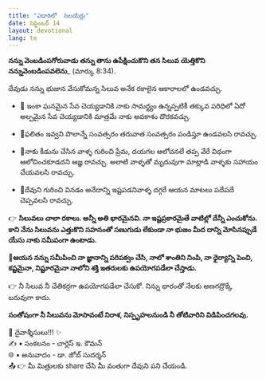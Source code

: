 ```yaml
---
title: "ఎడారిలో  సెలయేర్లు"
date: సెప్టెంబర్ 14
layout: devotional
lang: te
---
```



**నన్ను వెంబడింపగోరువాడు తన్ను తాను ఉపేక్షించుకొని తన సిలువ యెత్తికొని నన్నువెంబడింపవలెను**_ (మార్కు 8:34). 

దేవుడు నన్ను భుజాన వేసుకోమన్న సిలువ అనేక రకాలైన ఆకారాలలో ఉండవచ్చు.
- 🔹 ఇంకా ఘనమైన సేవ చెయ్యడానికి నాకు సామర్థ్యం ఉన్నప్పటికీ తక్కువ పరిధిలో ఏదో అల్పమైన సేవ చెయ్యడానికి మాత్రమే నాకు అవకాశం దొరకవచ్చు.

- 🔹ఫలితం ఇవ్వని పొలాన్నే సంవత్సరం తరువాత సంవత్సరం పండిస్తూ ఉండవలసి రావచ్చు.

- 🔹నాకు కీడును చేసిన వాళ్ళ గురించి ప్రేమ, దయగల ఆలోచనలే తప్ప వేరే విధంగా ఆలోచించకూడదని ఆజ్ఞ రావచ్చు. అలాటి వాళ్ళతో మృదువుగా మాట్లాడి వాళ్ళకు సహాయం చేయవలసి రావచ్చు.

- 🔹దేవుని గురించి వినడం అనేదాన్ని ఇష్టపడనివాళ్ళ దగ్గరే ఆయన మాటలు పదేపదే చెప్పవలసి రావచ్చు.

👉 **సిలువలు చాలా రకాలు. అన్నీ అతి భారమైనవి. నా ఇష్టప్రకారమైతే వాటిల్లో దేన్నీ ఎంచుకోను. కాని నేను సిలువను ఎత్తుకొని సహనంతో సణుగుడు లేకుండా నా భుజం మీద దాన్ని మోసినప్పుడే యేసు నాకు సమీపంగా ఉంటాడు.**

**📖ఆయన నన్ను సమీపించి నా జ్ఞానాన్ని పరిపక్వం చేసి, నాలో శాంతిని నింపి, నా ధైర్యాన్ని పెంచి, కష్టమైనా, నిష్టూరమైనా నాలోని శక్తి ఇతరులకు ఉపయోగపడేలా చేస్తాడు.**

👉 నీ సిలువ నీ చేతికర్రగా ఉపయోగపడేలా చేసుకో. నిన్ను భారంతో నేలకు అణగద్రొక్కే బరువుగా కాదు.

**సంతోషంగా నీ సిలువను మోసావంటే నిరాశ, నిస్పృహలనుండి నీ తోటివారిని విడిపించగలవు.**

<div class="blessing">🙏 <span class="bless-text">దైవాశ్శీసులు!!!</span> ✨</div>

<div class="credit">✍️ <span class="credit-text">▪ సంకలనం - చార్లెస్ ఇ. కౌమన్</span></div>
<div class="credit">🌐 <span class="credit-text">▪ అనువాదం - డా. జోబ్ సుదర్శన్</span></div>

<div class="share">📤 👉 <span class="share-text">మీ మిత్రులకు share చేసి మీ వంతుగా దేవుని పని చేయండి.</span></div>
